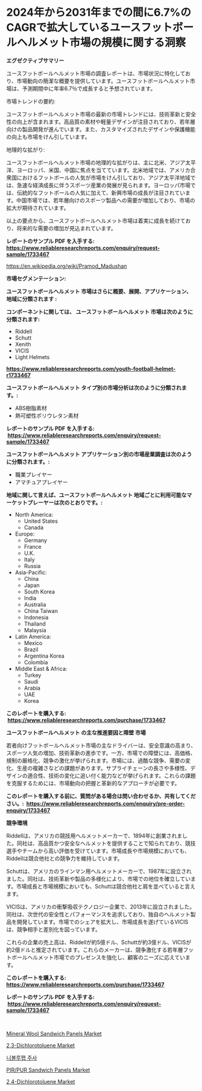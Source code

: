 <p><h1>2024年から2031年までの間に6.7%のCAGRで拡大しているユースフットボールヘルメット市場の規模に関する洞察</h1></p><p><strong>エグゼクティブサマリー</strong></p>
<p><p>ユースフットボールヘルメット市場の調査レポートは、市場状況に特化しており、市場動向の簡潔な概要を提供しています。ユースフットボールヘルメット市場は、予測期間中に年率6.7％で成長すると予想されています。</p><p>市場トレンドの要約:</p><p>ユースフットボールヘルメット市場の最新の市場トレンドには、技術革新と安全性の向上が含まれます。高品質の素材や軽量デザインが注目されており、若年層向けの製品開発が進んでいます。また、カスタマイズされたデザインや保護機能の向上も市場をけん引しています。</p><p>地理的な拡がり:</p><p>ユースフットボールヘルメット市場の地理的な拡がりは、主に北米、アジア太平洋、ヨーロッパ、米国、中国に焦点を当てています。北米地域では、アメリカ合衆国におけるフットボールの人気が市場をけん引しており、アジア太平洋地域では、急速な経済成長に伴うスポーツ産業の発展が見られます。ヨーロッパ市場では、伝統的なフットボールの人気に加えて、新興市場の成長が注目されています。中国市場では、若年層向けのスポーツ製品への需要が増加しており、市場の拡大が期待されています。</p><p>以上の要点から、ユースフットボールヘルメット市場は着実に成長を続けており、将来的な需要の増加が見込まれています。</p></p>
<p><strong>レポートのサンプル PDF を入手する: <a href="https://www.reliableresearchreports.com/enquiry/request-sample/1733467">https://www.reliableresearchreports.com/enquiry/request-sample/1733467</a></strong></p>
<p><a href="https://en.wikipedia.org/wiki/Pramod_Madushan">https://en.wikipedia.org/wiki/Pramod_Madushan</a></p>
<p><strong>市場セグメンテーション:</strong></p>
<p><strong> ユースフットボールヘルメット 市場はさらに概要、展開、アプリケーション、地域に分類されます :</strong></p>
<p><strong>コンポーネントに関しては、 ユースフットボールヘルメット 市場は次のように分類されます: &nbsp;</strong></p>
<p><ul><li>Riddell</li><li>Schutt</li><li>Xenith</li><li>VICIS</li><li>Light Helmets</li></ul></p>
<p><strong><a href="https://www.reliableresearchreports.com/youth-football-helmet-r1733467">https://www.reliableresearchreports.com/youth-football-helmet-r1733467</a></strong></p>
<p><strong> ユースフットボールヘルメット タイプ別の市場分析は次のように分類されます。:</strong></p>
<p><ul><li>ABS樹脂素材</li><li>熱可塑性ポリウレタン素材</li></ul></p>
<p><strong>レポートのサンプル PDF を入手する: &nbsp;<a href="https://www.reliableresearchreports.com/enquiry/request-sample/1733467">https://www.reliableresearchreports.com/enquiry/request-sample/1733467</a></strong></p>
<p><strong> ユースフットボールヘルメット アプリケーション別の市場産業調査は次のように分類されます。:</strong></p>
<p><ul><li>職業プレイヤー</li><li>アマチュアプレイヤー</li></ul></p>
<p><strong>地域に関して言えば、ユースフットボールヘルメット 地域ごとに利用可能なマーケットプレーヤーは次のとおりです。:</strong></p>
<p><ul>
    <li>
        North America:
        <ul>
            <li>United States</li>
            <li>Canada</li>
        </ul>
    </li>
    <li>
        Europe:
        <ul>
            <li>Germany</li>
            <li>France</li>
            <li>U.K.</li>
            <li>Italy</li>
            <li>Russia</li>
        </ul>
    </li>
    <li>
        Asia-Pacific:
        <ul>
            <li>China</li>
            <li>Japan</li>
            <li>South Korea</li>
            <li>India</li>
            <li>Australia</li>
            <li>China Taiwan</li>
            <li>Indonesia</li>
            <li>Thailand</li>
            <li>Malaysia</li>
        </ul>
    </li>
    <li>
        Latin America:
        <ul>
            <li>Mexico</li>
            <li>Brazil</li>
            <li>Argentina Korea</li>
            <li>Colombia</li>
        </ul>
    </li>
    <li>
        Middle East & Africa:
        <ul>
            <li>Turkey</li>
            <li>Saudi</li>
            <li>Arabia</li>
            <li>UAE</li>
            <li>Korea</li>
        </ul>
    </li>
    </ul></p>
<p><strong>このレポートを購入する: &nbsp;<a href="https://www.reliableresearchreports.com/purchase/1733467">https://www.reliableresearchreports.com/purchase/1733467</a></strong></p>
<p><strong>ユースフットボールヘルメット の主な推進要因と障壁 市場</strong></p>
<p><p>若者向けフットボールヘルメット市場の主なドライバーは、安全意識の高まり、スポーツ人気の増加、技術革新の進歩です。一方、市場での障壁には、高価格、規制の厳格化、競争の激化が挙げられます。市場には、過酷な競争、需要の変化、生産の複雑さなどの課題があります。サプライチェーンの長さや多様性、デザインの適合性、技術の変化に追い付く能力などが挙げられます。これらの課題を克服するためには、市場動向の把握と革新的なアプローチが必要です。</p></p>
<p><strong>このレポートを購入する前に、質問がある場合は問い合わせるか、共有してください。:&nbsp; <a href="https://www.reliableresearchreports.com/enquiry/pre-order-enquiry/1733467">https://www.reliableresearchreports.com/enquiry/pre-order-enquiry/1733467</a></strong></p>
<p><strong>競争環境</strong></p>
<p><p>Riddellは、アメリカの競技用ヘルメットメーカーで、1894年に創業されました。同社は、高品質かつ安全なヘルメットを提供することで知られており、競技選手やチームから高い評価を受けています。市場成長や市場規模においても、Riddellは競合他社との競争力を維持しています。</p><p>Schuttは、アメリカのラインマン用ヘルメットメーカーで、1987年に設立されました。同社は、技術革新や製品の多様化により、市場での地位を確立しています。市場成長と市場規模においても、Schuttは競合他社と肩を並べていると言えます。</p><p>VICISは、アメリカの衝撃吸収テクノロジー企業で、2013年に設立されました。同社は、次世代の安全性とパフォーマンスを追求しており、独自のヘルメット製品を開発しています。市場でのシェアを拡大し、市場成長を遂げているVICISは、競争相手と差別化を図っています。</p><p>これらの企業の売上高は、Riddellが約5億ドル、Schuttが約3億ドル、VICISが約2億ドルと推定されています。これらのメーカーは、競争激化する若年層フットボールヘルメット市場でのプレゼンスを強化し、顧客のニーズに応えています。</p></p>
<p><strong>このレポートを購入する: &nbsp; <a href="https://www.reliableresearchreports.com/purchase/1733467">https://www.reliableresearchreports.com/purchase/1733467</a></strong></p>
<p><strong>レポートのサンプル PDF を入手する: &nbsp;<a href="https://www.reliableresearchreports.com/enquiry/request-sample/1733467">https://www.reliableresearchreports.com/enquiry/request-sample/1733467</a></strong><strong></strong></p>
<p>&nbsp;</p>
<p><p><a href="https://medium.com/@haangelat16/global-mineral-wool-sandwich-panels-market-by-product-type-by-application-by-region-and-companies-936db8f0847e">Mineral Wool Sandwich Panels Market</a></p><p><a href="https://github.com/BriaAbshire/Market-Research-Report-List-1/blob/main/23-dichlorotoluene-market.md">2,3-Dichlorotoluene Market</a></p><p><a href="https://github.com/shampaakter36/Market-Research-Report-List-1/blob/main/44270671140.md">니볼루팹 주사</a></p><p><a href="https://medium.com/@jeancoleman732/global-pir-pur-sandwich-panels-market-opportunities-and-forecast-for-period-from-2024-to-2031-3dc0d621710e">PIR/PUR Sandwich Panels Market</a></p><p><a href="https://github.com/carlLane655/Market-Research-Report-List-1/blob/main/24-dichlorotoluene-market.md">2,4-Dichlorotoluene Market</a></p></p>